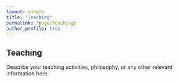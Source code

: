 ```yaml
---
layout: single
title: "Teaching"
permalink: /page/teaching/
author_profile: true
---
```


## Teaching

Describe your teaching activities, philosophy, or any other relevant information here.






